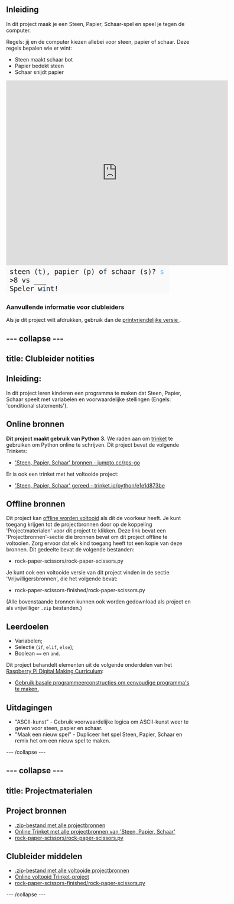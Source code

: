 ## Inleiding

In dit project maak je een Steen, Papier, Schaar-spel en speel je tegen de computer.

Regels: jij en de computer kiezen allebei voor steen, papier of schaar. Deze regels bepalen wie er wint:

* Steen maakt schaar bot
* Papier bedekt steen
* Schaar snijdt papier

<div class="trinket">
  <iframe src="https://trinket.io/embed/python/e1e1d873be?outputOnly=true&start=result" width="600" height="500" frameborder="0" marginwidth="0" marginheight="0" allowfullscreen>
  </iframe>
  <img src="images/rps-final.png">
</div>

### Aanvullende informatie voor clubleiders

Als je dit project wilt afdrukken, gebruik dan de [ printvriendelijke versie ](https://projects.raspberrypi.org/en/projects/rock-paper-scissors/print).

--- collapse ---
---
title: Clubleider notities
---
## Inleiding:

In dit project leren kinderen een programma te maken dat Steen, Papier, Schaar speelt met variabelen en voorwaardelijke stellingen (Engels: 'conditional statements').

## Online bronnen

**Dit project maakt gebruik van Python 3.** We raden aan om [trinket](https://trinket.io/) te gebruiken om Python online te schrijven. Dit project bevat de volgende Trinkets:

* ['Steen, Papier, Schaar' bronnen - jumpto.cc/rps-go](http://jumpto.cc/rps-go)

Er is ook een trinket met het voltooide project:

* ['Steen, Papier, Schaar' gereed - trinket.io/python/e1e1d873be](https://trinket.io/python/e1e1d873be)

## Offline bronnen

Dit project kan [offline worden voltooid](https://www.codeclubprojects.org/en-GB/resources/python-working-offline/) als dit de voorkeur heeft. Je kunt toegang krijgen tot de projectbronnen door op de koppeling 'Projectmaterialen' voor dit project te klikken. Deze link bevat een 'Projectbronnen'-sectie die bronnen bevat om dit project offline te voltooien. Zorg ervoor dat elk kind toegang heeft tot een kopie van deze bronnen. Dit gedeelte bevat de volgende bestanden:

* rock-paper-scissors/rock-paper-scissors.py

Je kunt ook een voltooide versie van dit project vinden in de sectie 'Vrijwilligersbronnen', die het volgende bevat:

* rock-paper-scissors-finished/rock-paper-scissors.py

(Alle bovenstaande bronnen kunnen ook worden gedownload als project en als vrijwilliger `.zip` bestanden.)

## Leerdoelen

* Variabelen;
* Selectie (`if`, `elif`, `else`); 
* Boolean `==` en `and`.

Dit project behandelt elementen uit de volgende onderdelen van het [Raspberry Pi Digital Making Curriculum](http://rpf.io/curriculum):

* [Gebruik basale programmeerconstructies om eenvoudige programma's te maken.](https://www.raspberrypi.org/curriculum/programming/creator)

## Uitdagingen

* "ASCII-kunst" - Gebruik voorwaardelijke logica om ASCII-kunst weer te geven voor steen, papier en schaar. 
* "Maak een nieuw spel" - Dupliceer het spel Steen, Papier, Schaar en remix het om een ​​nieuw spel te maken. 

--- /collapse ---

--- collapse ---
---
title: Projectmaterialen
---
## Project bronnen

* [.zip-bestand met alle projectbronnen](resources/rock-paper-scissors-project-resources.zip)
* [Online Trinket met alle projectbronnen van 'Steen, Papier, Schaar'](http://jumpto.cc/rps-go)
* [rock-paper-scissors/rock-paper-scissors.py](resources/rock-paper-scissors-rock-paper-scissors.py)

## Clubleider middelen

* [.zip-bestand met alle voltooide projectbronnen](resources/rock-paper-scissors-volunteer-resources.zip)
* [Online voltooid Trinket-project](https://trinket.io/python/e1e1d873be)
* [rock-paper-scissors-finished/rock-paper-scissors.py](resources/rock-paper-scissors-finished-rock-paper-scissors.py)

--- /collapse ---